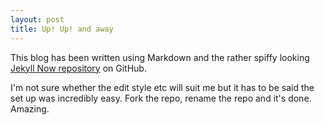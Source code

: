 ```yaml
---
layout: post
title: Up! Up! and away
---
```

This blog has been written using Markdown and the rather spiffy looking  [Jekyll Now repository](https://github.com/barryclark/jekyll-now) on GitHub.

I'm not sure whether the edit style etc will suit me  but it has to be said the set up was incredibly easy. Fork the repo, rename the repo and it's done. Amazing.
